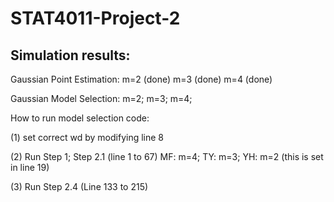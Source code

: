 # STAT4011-Project-2
## Simulation results:
Gaussian Point Estimation: m=2 (done) m=3 (done) m=4 (done)

Gaussian Model Selection: m=2; m=3; m=4;

How to run model selection code: 

(1) set correct wd by modifying line 8

(2) Run Step 1; Step 2.1 (line 1 to 67) MF: m=4; TY: m=3; YH: m=2 (this is set in line 19)

(3) Run Step 2.4 (Line 133 to 215)
